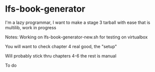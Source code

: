 # lfs-book-generator

I'm a lazy programmar, I want to make a stage 3 tarball with ease that is multilib, work in progress

Notes:
Working on lfs-book-generator-new.sh for testing on virtualbox

You will want to check chapter 4 real good, the "setup"

Will probably stick thru chapters 4-6 the rest is manual

To do

